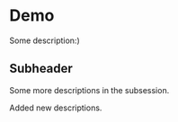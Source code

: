 # Demo 

Some description:)

## Subheader

Some more descriptions in the subsession.

Added new descriptions.

